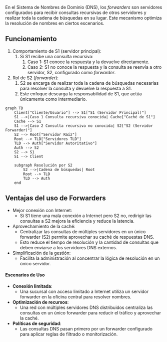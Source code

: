 En el Sistema de Nombres de Dominio (DNS), los *forwarders* son servidores configurados para recibir consultas recursivas de otros servidores y realizar toda la cadena de búsquedas en su lugar. Este mecanismo optimiza la resolución de nombres en ciertos escenarios.

## Funcionamiento

1. Comportamiento de S1 (servidor principal):
	1. Si S1 recibe una consulta recursiva:
		1. Caso 1: S1 conoce la respuesta y la devuelve directamente.
		2. Caso 2: S1 no conoce la respuesta y la consulta se reenvía a otro servidor, S2, configurado como *forwarder*.
2. Rol de S2 (*forwarder*):
	1. S2 se encarga de realizar toda la cadena de búsquedas necesarias para resolver la consulta y devuelve la respuesta a S1.
	2. Este enfoque descarga la responsabilidad de S1, que actúa únicamente como intermediario.

```mermaid
graph TD
    Client["Cliente/Usuario"] --> S1["S1 (Servidor Principal)"]
    S1 -->|Caso 1 Consulta recursiva conocida| Cache["Caché de S1"]
    Cache --> S1
    S1 -->|Caso 2 Consulta recursiva no conocida| S2["S2 (Servidor Forwarder)"]
    S2 --> Root["Servidor Raíz"]
    Root --> TLD["Servidores TLD"]
    TLD --> Auth["Servidor Autoritativo"]
    Auth --> S2
    S2 --> S1
    S1 --> Client

    subgraph Resolución por S2
        S2 -->|Cadena de búsquedas| Root
        Root --> TLD
        TLD --> Auth
    end
```


## Ventajas del uso de Forwarders

- Mejor conexión con Internet:
	- Si S1 tiene una mala conexión a Internet pero S2 no, redirigir las consultas a S2 mejora la eficiencia y reduce la latencia.
- Aprovechamiento de la caché:
	- Centralizar las consultas de múltiples servidores en un único forwarder (S2) permite aprovechar su caché de respuestas DNS.
	- Esto reduce el tiempo de resolución y la cantidad de consultas que deben enviarse a los servidores DNS externos.
- Simplificación de la gestión:
	- Facilita la administración al concentrar la lógica de resolución en un único servidor.
#### **Escenarios de Uso**

- **Conexión limitada**:    
    - Una sucursal con acceso limitado a Internet utiliza un servidor forwarder en la oficina central para resolver nombres.
- **Optimización de recursos**:
	- Una red con múltiples servidores DNS distribuidos centraliza las consultas en un único forwarder para reducir el tráfico y aprovechar la caché.
- **Políticas de seguridad**:
	- Las consultas DNS pasan primero por un forwarder configurado para aplicar reglas de filtrado o monitorización.